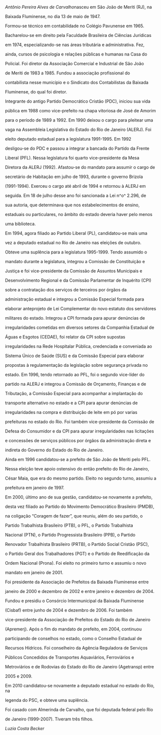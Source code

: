 

*Antônio Pereira Alves de Carvalho*nasceu em São João de Meriti (RJ), na

Baixada Fluminense, no dia 13 de maio de 1947.



Formou-se técnico em contabilidade no Colégio Pavunense em 1965.

Bacharelou-se em direito pela Faculdade Brasileira de Ciências Jurídicas

em 1974, especializando-se nas áreas tributária e administrativa. Fez,

ainda, cursos de psicologia e relações públicas e humanas na Casa do

Policial. Foi diretor da Associação Comercial e Industrial de São João

de Meriti de 1983 a 1985. Fundou a associação profissional do

contabilista nesse município e o Sindicato dos Contabilistas da Baixada

Fluminense, do qual foi diretor.



Integrante do antigo Partido Democrático Cristão (PDC), iniciou sua vida

pública em 1988 como vice-prefeito na chapa vitoriosa de José de Amorim

para o período de 1989 a 1992. Em 1990 deixou o cargo para pleitear uma

vaga na Assembleia Legislativa do Estado do Rio de Janeiro (ALERJ). Foi

eleito deputado estadual para a legislatura 1991-1995. Em 1992

desligou-se do PDC e passou a integrar a bancada do Partido da Frente

Liberal (PFL). Nessa legislatura foi quarto vice-presidente da Mesa

Diretora da ALERJ (1992). Afastou-se do mandato para assumir o cargo de

secretário de Habitação em julho de 1993, durante o governo Brizola

(1991-1994). Exerceu o cargo até abril de 1994 e retornou à ALERJ em

seguida. Em 18 de julho desse ano foi sancionada a Lei n^o^ 2.296, de

sua autoria, que determinava que nos estabelecimentos de ensino,

estaduais ou particulares, no âmbito do estado deveria haver pelo menos

uma biblioteca.



Em 1994, agora filiado ao Partido Liberal (PL), candidatou-se mais uma

vez a deputado estadual no Rio de Janeiro nas eleições de outubro.

Obteve uma suplência para a legislatura 1995-1999. Tendo assumido o

mandato durante a legislatura, integrou a Comissão de Constituição e

Justiça e foi vice-presidente da Comissão de Assuntos Municipais e

Desenvolvimento Regional e da Comissão Parlamentar de Inquérito (CPI)

sobre a contratação dos serviços de terceiros por órgãos da

administração estadual e integrou a Comissão Especial formada para

elaborar anteprojeto de Lei Complementar do novo estatuto dos servidores

militares do estado. Integrou a CPI formada para apurar denúncias de

irregularidades cometidas em diversos setores da Companhia Estadual de

Águas e Esgotos (CEDAE), foi relator da CPI sobre supostas

irregularidades na Rede Hospitalar Pública, credenciada e conveniada ao

Sistema Único de Saúde (SUS) e da Comissão Especial para elaborar

propostas à regulamentação da legislação sobre segurança privada no

estado. Em 1996, tendo retornado ao PFL, foi o segundo vice-líder do

partido na ALERJ e integrou a Comissão de Orçamento, Finanças e de

Tributação, a Comissão Especial para acompanhar a implantação do

transporte alternativo no estado e a CPI para apurar denúncias de

irregularidades na compra e distribuição de leite em pó por varias

prefeituras no estado do Rio. Foi também vice-presidente da Comissão de

Defesa do Consumidor e da CPI para apurar irregularidades nas licitações

e concessões de serviços públicos por órgãos da administração direta e

indireta do Governo do Estado do Rio de Janeiro.



Ainda em 1996 candidatou-se a prefeito de São João de Meriti pelo PFL.

Nessa eleição teve apoio ostensivo do então prefeito do Rio de Janeiro,

César Maia, que era do mesmo partido. Eleito no segundo turno, assumiu a

prefeitura em janeiro de 1997.



Em 2000, último ano de sua gestão, candidatou-se novamente a prefeito,

desta vez filiado ao Partido do Movimento Democrático Brasileiro (PMDB),

na coligação “Coragem de fazer”, que reuniu, além do seu partido, o

Partido Trabalhista Brasileiro (PTB), o PFL, o Partido Trabalhista

Nacional (PTN), o Partido Progressista Brasileiro (PPB), o Partido

Renovador Trabalhista Brasileiro (PRTB), o Partido Social Cristão (PSC),

o Partido Geral dos Trabalhadores (PGT) e o Partido de Reedificação da

Ordem Nacional (Prona). Foi eleito no primeiro turno e assumiu o novo

mandato em janeiro de 2001.



Foi presidente da Associação de Prefeitos da Baixada Fluminense entre

janeiro de 2000 e dezembro de 2002 e entre janeiro e dezembro de 2004.

Fundou e presidiu o Consórcio Intermunicipal da Baixada Fluminense

(Cisbaf) entre junho de 2004 e dezembro de 2006. Foi também

vice-presidente da Associação de Prefeitos do Estado do Rio de Janeiro

(Apremerj). Após o fim do mandato de prefeito, em 2004, continuou

participando de conselhos no estado, como o Conselho Estadual de

Recursos Hídricos. Foi conselheiro da Agência Reguladora de Serviços

Públicos Concedidos de Transportes Aquaviários, Ferroviários e

Metroviários e de Rodovias do Estado do Rio de Janeiro (Agetransp) entre

2005 e 2009.



Em 2010 candidatou-se novamente a deputado estadual no estado do Rio, na

legenda do PSC, e obteve uma suplência.



Foi casado com Almerinda de Carvalho, que foi deputada federal pelo Rio

de Janeiro (1999-2007). Tiveram três filhos.



*Luzia Costa Becker*



